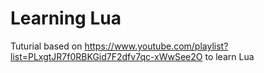 # Learning Lua

Tuturial based on https://www.youtube.com/playlist?list=PLxgtJR7f0RBKGid7F2dfv7qc-xWwSee2O to learn Lua
